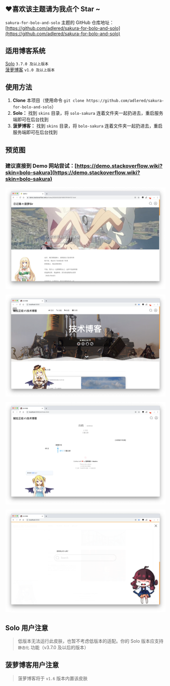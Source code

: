 ## ❤️喜欢该主题请为我点个 Star ~

`sakura-for-bolo-and-solo` 主题的 GitHub 仓库地址：[https://github.com/adlered/sakura-for-bolo-and-solo](https://github.com/adlered/sakura-for-bolo-and-solo)

## 适用博客系统

[Solo](https://github.com/88250/solo) `3.7.0 及以上版本`  
[菠萝博客](https://github.com/adlered/bolo-solo) `v1.0 及以上版本`  

## 使用方法

1. **Clone** 本项目（使用命令 `git clone https://github.com/adlered/sakura-for-bolo-and-solo`）  
2. **Solo：** 找到 `skins` 目录，将 `solo-sakura` 连着文件夹一起扔进去，重启服务端即可在后台找到  
3. **菠萝博客：** 找到 `skins` 目录，将 `bolo-sakura` 连着文件夹一起扔进去，重启服务端即可在后台找到  

## 预览图

### 建议直接到 Demo 网站尝试：[https://demo.stackoverflow.wiki?skin=bolo-sakura](https://demo.stackoverflow.wiki?skin=bolo-sakura)

![](/images/1.png)

![](/images/2.png)

![](/images/3.png)

![](/images/4.png)

## Solo 用户注意

> 低版本无法运行此皮肤，也暂不考虑低版本的适配。你的 Solo 版本应支持 `静态化` 功能（v3.7.0 及以后的版本）  

## 菠萝博客用户注意

> 菠萝博客将于 `v1.6` 版本内置该皮肤  
